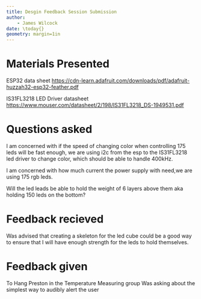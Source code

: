 ```yaml
---
title: Desgin Feedback Session Submission 
author:
	- James Wilcock
date: \today{}
geometry: margin=1in
---
```


# Materials Presented

ESP32 data sheet
https://cdn-learn.adafruit.com/downloads/pdf/adafruit-huzzah32-esp32-feather.pdf

IS31FL3218 LED Driver datasheet
https://www.mouser.com/datasheet/2/198/IS31FL3218_DS-1949531.pdf

# Questions asked

I am concerned with if the speed of changing color when controlling 175 leds will be fast enough, we are using i2c from the esp to the IS31FL3218 led driver to change color, which should be able to handle 400kHz.

I am concerned with how much current the power supply with need,we are using 175 rgb leds.

Will the led leads be able to hold the weight of 6 layers above them aka holding 150 leds on the bottom?

# Feedback recieved 

Was advised that creating a skeleton for the led cube could be a good way to ensure that I will have
enough strength for the leds to hold themselves. 

# Feedback given

To Hang Preston in the Temperature Measuring group
Was asking about the simplest way to audibly alert the user 
